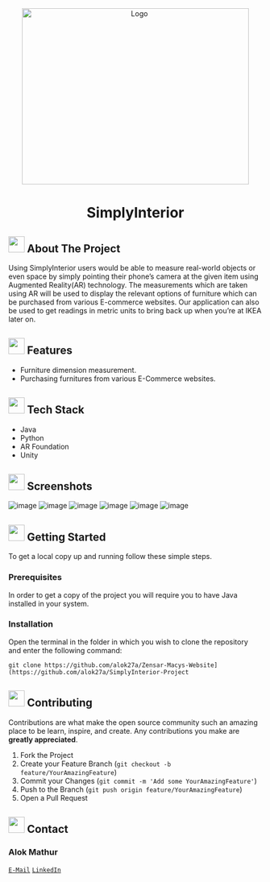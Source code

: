 <!-- HEADING WITH IMAGE -->
<div align="center">
  
<img src="https://user-images.githubusercontent.com/73957024/170297509-57ff0eb2-2eae-4656-9e53-b50e88e8f232.jpeg" alt="Logo" width="450" height="350"/>
  
  <h1 align="center">SimplyInterior</h1>
</div>


<!-- ABOUT THE PROJECT -->

## <img src="https://openclipart.org/download/307315/1538154643.svg" width="32" height="32"> About The Project

Using SimplyInterior users would be able to measure real-world objects or even space by simply pointing their phone’s camera at the given item using Augmented Reality(AR) technology. The measurements which are taken using AR will be used to display the relevant options of furniture which can be purchased from various E-commerce websites. Our application can also be used to get readings in metric units to bring back up when you’re at IKEA later on.

## <img src="https://cdn-icons-png.flaticon.com/512/427/427735.png" width="32" height="32">  Features

* Furniture dimension measurement.
* Purchasing furnitures from various E-Commerce websites. 

## <img src="https://techstackapps.com/media/2019/11/TechStackApps-logo-icon.png" width="32" height="32"> Tech Stack

* Java
* Python
* AR Foundation
* Unity
<!-- SCREENSHOTS -->

## <img src="https://cdn-icons-png.flaticon.com/512/6823/6823853.png" width="32" height="32">  Screenshots

![image](https://user-images.githubusercontent.com/73957024/174642234-0dcae943-e86f-4bd6-acfc-077496775b7d.png)
![image](https://user-images.githubusercontent.com/73957024/174642267-8f2af8ec-11ed-4f72-b8cb-91fb6d688731.png)
![image](https://user-images.githubusercontent.com/73957024/174642355-e7d1e0de-8dc2-4886-9e53-5f38b68333f0.png)
![image](https://user-images.githubusercontent.com/73957024/174642371-690c9116-2b01-4533-865e-befb7d062839.png)
![image](https://user-images.githubusercontent.com/73957024/174642389-cf890196-29a0-452f-a19c-2695994c18ed.png)
![image](https://user-images.githubusercontent.com/73957024/174642401-d99542c6-a390-4f86-ae4a-0b8b26007e23.png)

 
<!-- GETTING STARTED -->
## <img src="https://cdn.iconscout.com/icon/free/png-512/laptop-user-1-1179329.png" width="32" height="32"> Getting Started

To get a local copy up and running follow these simple steps.
### Prerequisites
In order to get a copy of the project you will require you to have Java installed in your system.
### Installation
Open the terminal in the folder in which you wish to clone the repository and enter the following command:
``` 
git clone https://github.com/alok27a/Zensar-Macys-Website](https://github.com/alok27a/SimplyInterior-Project
```

<!-- CONTRIBUTING -->
## <img src="https://hpe-developer-portal.s3.amazonaws.com/uploads/media/2020/3/git-icon-1788c-1590702885345.png" width=32 height=32> Contributing

Contributions are what make the open source community such an amazing place to be learn, inspire, and create. Any contributions you make are **greatly appreciated**.

1. Fork the Project
2. Create your Feature Branch (`git checkout -b feature/YourAmazingFeature`)
3. Commit your Changes (`git commit -m 'Add some YourAmazingFeature'`)
4. Push to the Branch (`git push origin feature/YourAmazingFeature`)
5. Open a Pull Request


<!-- CONTACT -->
## <img src="https://upload.wikimedia.org/wikipedia/commons/thumb/9/93/Google_Contacts_icon.svg/1024px-Google_Contacts_icon.svg.png" width=32 height=32> Contact

### Alok Mathur
[`E-Mail`](mailto:a.mathur1@zensar.com)
[`LinkedIn`](https://www.linkedin.com/in/alok-mathur-5aab4534/)

